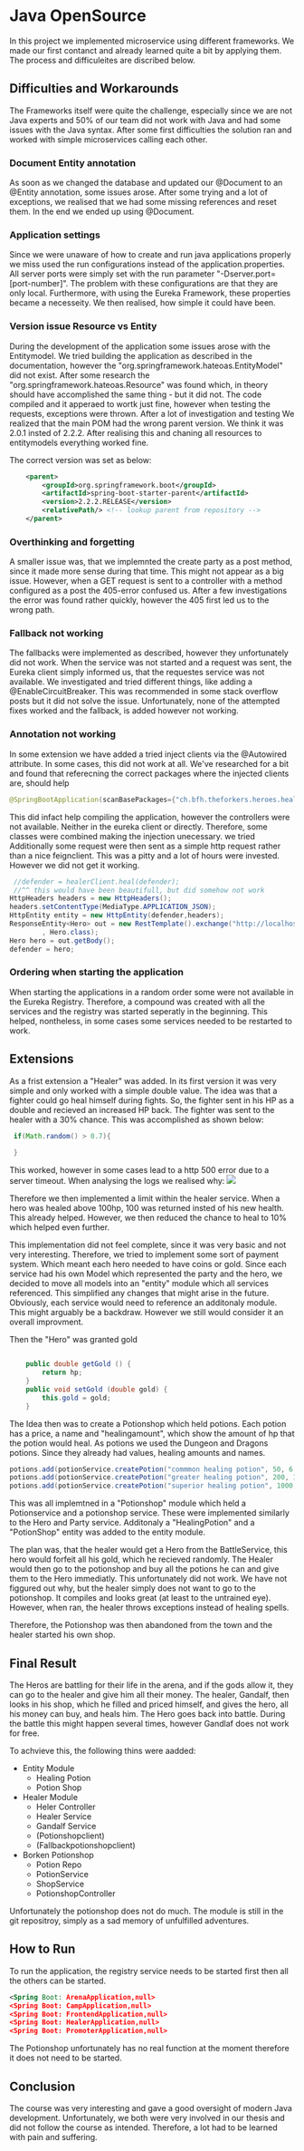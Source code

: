 # Java OpenSource

In this project we implemented microservice using different frameworks. We made our first contanct and already learned quite a bit by applying them. The process and difficuleites are discribed below.

## Difficulties and Workarounds

The Frameworks itself were quite the challenge, especially since we are not Java experts and 50% of our team did not work with Java and had some issues with the Java syntax. After some first difficulties the solution ran and worked with simple microservices calling each other.

### Document Entity annotation
As soon as we changed the database and updated our @Document to an @Entity annotation, some issues arose. After some trying and a lot of exceptions, we realised that we had some missing references and reset them. In the end we ended up using @Document. 

### Application settings
Since we were unaware of how to create and run java applications properly we miss used the run configurations instead of the application.properties. All server ports were simply set with the run parameter "-Dserver.port=\[port-number\]". The problem with these configurations are that they are only local. Furthermore, with using the Eureka Framework, these properties became a necesseity. We then realised, how simple it could have been. 

### Version issue Resource vs Entity
During the development of the application some issues arose with the Entitymodel. We tried building the application as described in the documentation, however the "org.springframework.hateoas.EntityModel" did not exist. After some research the "org.springframework.hateoas.Resource" was found which, in theory should have accomplished the same thing - but it did not. 
The code compiled and it apperaed to wortk just fine, however when testing the requests, exceptions were thrown. After a lot of investigation and testing We realized that the main POM had the wrong parent version. We think it was 2.0.1 insted of 2.2.2. After realising this and chaning all resources to entitymodels everything worked fine.

The correct version was set as below:
```XML
    <parent>
        <groupId>org.springframework.boot</groupId>
        <artifactId>spring-boot-starter-parent</artifactId>
        <version>2.2.2.RELEASE</version>
        <relativePath/> <!-- lookup parent from repository -->
    </parent>
```

### Overthinking and forgetting

A smaller issue was, that we implemnted the create party as a post method, since it made more sense during that time. This might not appear as a big issue. However, when a GET request is sent to a controller with a method configured as a post the 405-error confused us. After a few investigations the error was found rather quickly, however the 405 first led us to the wrong path.

### Fallback not working

The fallbacks were implemented as described, however they unfortunately did not work. When the service was not started and a request was sent, the Eureka client simply informed us, that the requestes service was not available. We investigated and tried different things, like adding a @EnableCircuitBreaker. This was recommended in some stack overflow posts but it did not solve the issue. 
Unfortunately, none of the attempted fixes worked and the fallback, is added however not working. 

### Annotation not working

In some extension we have added a tried inject clients via the @Autowired attribute. In some cases, this did not work at all. We've researched for a bit and found that referecning the correct packages where the injected clients are, should help 
```JAVA
@SpringBootApplication(scanBasePackages={"ch.bfh.theforkers.heroes.healer.client"})
```
This did infact help compiling the application, however the controllers were not available. Neither in the eureka client or directly. 
Therefore, some classes were combined making the injection unecessary.
we tried
Additionally some request were then sent as a simple http request rather than a nice feignclient. This was a pitty and a lot of hours were invested. However we did not get it working.

```Java
 //defender = healerClient.heal(defender); 
 //^^ this would have been beautifull, but did somehow not work
HttpHeaders headers = new HttpHeaders();
headers.setContentType(MediaType.APPLICATION_JSON);
HttpEntity entity = new HttpEntity(defender,headers);
ResponseEntity<Hero> out = new RestTemplate().exchange("http://localhost:8083/healer/heal", HttpMethod.POST, entity
        , Hero.class);
Hero hero = out.getBody();
defender = hero;
```

### Ordering when starting the application

When starting the applications in a random order some were not available in the Eureka Registry. Therefore, a compound was created with all the services and the registry was started seperatly in the beginning. This helped, nontheless, in some cases some services needed to be restarted to work. 

## Extensions

As a frist extension a "Healer" was added. In its first version it was very simple and only worked with a simple double value. The idea was that a fighter could go heal himself during fights. So, the fighter sent in his HP as a double and recieved an increased HP back. The fighter was sent to the healer with a 30% chance. This was accomplished as shown below:

```Java
 if(Math.random() > 0.7){
     
 }
```
This worked, however in some cases lead to a http 500 error due to a server timeout. When analysing the logs we realised why: 
![](img/2020-01-26-19-51-04.png)

Therefore we then implemented a limit within the healer service. When a hero was healed above 100hp, 100 was returned insted of his new health. This already helped. However, we then reduced the chance to heal to 10% which helped even further. 

This implementation did not feel complete, since it was very basic and not very interesting. Therefore, we tried to implement some sort of payment system. Which meant each hero needed to have coins or gold. 
Since each service had his own Model which represented the party and the hero, we decided to move all models into an "entity" module which all services referenced. This simplified any changes that might arise in the future. Obviously, each service would need to reference an additonaly module. This might arguably be a backdraw. However we still would consider it an overall improvment.

Then the "Hero" was granted gold 
```Java

    public double getGold () {
        return hp;
    }
    public void setGold (double gold) {
        this.gold = gold;
    }
```

The Idea then was to create a Potionshop which held potions. Each potion has a price, a name and "healingamount", which show the amount of hp that the potion would heal. As potions we used the Dungeon and Dragons potions. Since they already had values, healing amounts and names. 

```Java
potions.add(potionService.createPotion("commmon healing potion", 50, 6.5));
potions.add(potionService.createPotion("greater healing potion", 200, 12.5));
potions.add(potionService.createPotion("superior healing potion", 1000, 25.0));
```

This was all implemtned in a "Potionshop" module which held a Potionservice and a potionshop service. These were implemented similarly to the Hero and Party service. Additonaly a "HealingPotion" and a "PotionShop" entity was added to the entity module. 

The plan was, that the healer would get a Hero from the BattleService, this hero would forfeit all his gold, which he recieved randomly. The Healer would then go to the potionshop and buy all the potions he can and give them to the Hero immediatly. 
This unfortunately did not work. We have not figgured out why, but the healer simply does not want to go to the potionshop. It compiles and looks great (at least to the untrained eye). However, when ran, the healer throws exceptions instead of healing spells. 

Therefore, the Potionshop was then abandoned from the town and the healer started his own shop. 

## Final Result

The Heros are battling for their life in the arena, and if the gods allow it, they can go to the healer and give him all their money. The healer, Gandalf, then looks in his shop, which he filled and priced himself, and gives the hero, all his money can buy, and heals him. The Hero goes back into battle. During the battle this might happen several times, however Gandlaf does not work for free. 

To achvieve this, the following thins were aadded: 
- Entity Module
  - Healing Potion
  - Potion Shop
- Healer Module
  - Heler Controller
  - Healer Service
  - Gandalf Service
  - (Potionshopclient)
  - (Fallbackpotionshopclient)
- Borken Potionshop
  - Potion Repo
  - PotionService
  - ShopService
  - PotionshopController

Unfortunately the potionshop does not do much. The module is still in the git repositroy, simply as a sad memory of unfulfilled adventures.

## How to Run

To run the application, the registry service needs to be started first then all the others can be started. 
```XML
<Spring Boot: ArenaApplication,null>
<Spring Boot: CampApplication,null>
<Spring Boot: FrontendApplication,null>
<Spring Boot: HealerApplication,null>
<Spring Boot: PromoterApplication,null>
```
The Potionshop unfortunately has no real function at the moment therefore it does not need to be started.

## Conclusion

The course was very interesting and gave a good oversight of modern Java development. Unfortunately, we both were very involved in our thesis and did not follow the course as intended. Therefore, a lot had to be learned with pain and suffering. 

